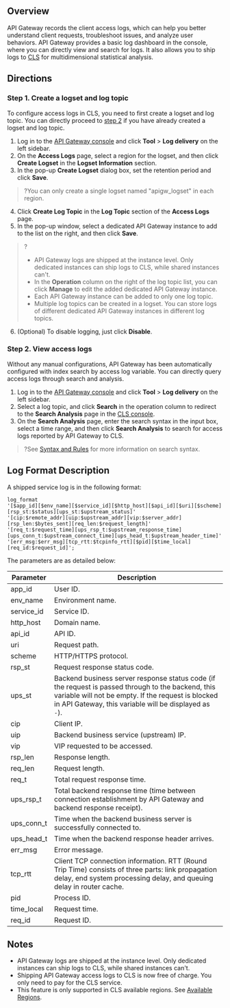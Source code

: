 ## Overview
API Gateway records the client access logs, which can help you better understand client requests, troubleshoot issues, and analyze user behaviors.
API Gateway provides a basic log dashboard in the console, where you can directly view and search for logs. It also allows you to ship logs to [CLS](https://console.cloud.tencent.com/cls) for multidimensional statistical analysis.

## Directions
### Step 1. Create a logset and log topic[](id:step1)
To configure access logs in CLS, you need to first create a logset and log topic.
You can directly proceed to [step 2](#step2) if you have already created a logset and log topic.
1. Log in to the [API Gateway console](https://console.cloud.tencent.com/apigateway) and click **Tool** > **Log delivery** on the left sidebar.
2. On the **Access Logs** page, select a region for the logset, and then click **Create Logset** in the **Logset Information** section.
3. In the pop-up **Create Logset** dialog box, set the retention period and click **Save**.
>?You can only create a single logset named "apigw_logset" in each region.
4. Click **Create Log Topic** in the **Log Topic** section of the **Access Logs** page.
5. In the pop-up window, select a dedicated API Gateway instance to add to the list on the right, and then click **Save**.
>?
>- API Gateway logs are shipped at the instance level. Only dedicated instances can ship logs to CLS, while shared instances can't.
>- In the **Operation** column on the right of the log topic list, you can click **Manage** to edit the added dedicated API Gateway instance.
>- Each API Gateway instance can be added to only one log topic.
>- Multiple log topics can be created in a logset. You can store logs of different dedicated API Gateway instances in different log topics.
6. (Optional) To disable logging, just click **Disable**.

### Step 2. View access logs[](id:step2)
Without any manual configurations, API Gateway has been automatically configured with index search by access log variable. You can directly query access logs through search and analysis.
1. Log in to the [API Gateway console](https://console.cloud.tencent.com/apigateway) and click **Tool** > **Log delivery** on the left sidebar.
2. Select a log topic, and click **Search** in the operation column to redirect to the **Search Analysis** page in the [CLS console](https://console.cloud.tencent.com/cls/search).
3. On the **Search Analysis** page, enter the search syntax in the input box, select a time range, and then click **Search Analysis** to search for access logs reported by API Gateway to CLS.
>?See [Syntax and Rules](https://intl.cloud.tencent.com/document/product/614/37803) for more information on search syntax.

## Log Format Description
A shipped service log is in the following format:
```LOG
log_format  
'[$app_id][$env_name][$service_id][$http_host][$api_id][$uri][$scheme][rsp_st:$status][ups_st:$upstream_status]'
'[cip:$remote_addr][uip:$upstream_addr][vip:$server_addr][rsp_len:$bytes_sent][req_len:$request_length]' 
'[req_t:$request_time][ups_rsp_t:$upstream_response_time][ups_conn_t:$upstream_connect_time][ups_head_t:$upstream_header_time]'
'[err_msg:$err_msg][tcp_rtt:$tcpinfo_rtt][$pid][$time_local][req_id:$request_id]';
```
The parameters are as detailed below:

| Parameter | Description |
|---------|---------|
| app_id | User ID. | 
| env_name | Environment name. |
| service_id | Service ID. |
| http_host | Domain name. |
| api_id | API ID. |
| uri | Request path. |
| scheme | HTTP/HTTPS protocol. |
| rsp_st | Request response status code. |
| ups_st | Backend business server response status code (if the request is passed through to the backend, this variable will not be empty. If the request is blocked in API Gateway, this variable will be displayed as `-`). |
| cip | Client IP. |
| uip |     Backend business service (upstream) IP.
| vip | VIP requested to be accessed. |
| rsp_len | Response length. |
| req_len | Request length. | 
| req_t | Total request response time. |
| ups_rsp_t | Total backend response time (time between connection establishment by API Gateway and backend response receipt). |
| ups_conn_t | Time when the backend business server is successfully connected to. |
| ups_head_t | Time when the backend response header arrives. |
| err_msg | Error message. |
| tcp_rtt | Client TCP connection information. RTT (Round Trip Time) consists of three parts: link propagation delay, end system processing delay, and queuing delay in router cache. |
| pid | Process ID. |
| time_local | Request time. |
| req_id | Request ID. |

## Notes
- API Gateway logs are shipped at the instance level. Only dedicated instances can ship logs to CLS, while shared instances can't.
- Shipping API Gateway access logs to CLS is now free of charge. You only need to pay for the CLS service.
- This feature is only supported in CLS available regions. See [Available Regions](https://intl.cloud.tencent.com/document/product/614/18940).
